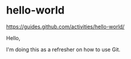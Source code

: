 # hello-world
https://guides.github.com/activities/hello-world/

Hello,

I'm doing this as a refresher on how to use Git.
